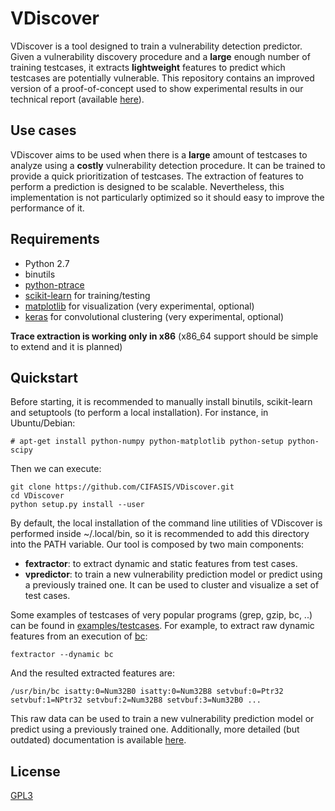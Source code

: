 # VDiscover 

VDiscover is a tool designed to train a vulnerability detection predictor.
Given a vulnerability discovery procedure and a **large** enough number of training testcases, it extracts **lightweight** features to predict which testcases are potentially vulnerable. This repository contains an improved version of a proof-of-concept used to show experimental results in our technical report (available [here](http://vdiscover.org/report.pdf)).

## Use cases

VDiscover aims to be used when there is a **large** amount of testcases to analyze using a **costly** vulnerability detection procedure. It can be trained to provide a quick prioritization of testcases. The extraction of features to perform a prediction is designed to be scalable. Nevertheless, this implementation is not particularly optimized so it should easy to improve the performance of it.

## Requirements

* Python 2.7
* binutils
* [python-ptrace](https://bitbucket.org/haypo/python-ptrace/)
* [scikit-learn](http://scikit-learn.org/) for training/testing
* [matplotlib](http://matplotlib.org/) for visualization (very experimental, optional)
* [keras](http://keras.io/) for convolutional clustering (very experimental, optional)

**Trace extraction is working only in x86** (x86_64 support should be simple to extend and it is planned)

## Quickstart

Before starting, it is recommended to manually install binutils, scikit-learn and setuptools (to perform a local installation). For instance, in Ubuntu/Debian:

    # apt-get install python-numpy python-matplotlib python-setup python-scipy

Then we can execute:

    git clone https://github.com/CIFASIS/VDiscover.git
    cd VDiscover
    python setup.py install --user

By default, the local installation of the command line utilities of VDiscover is performed inside ~/.local/bin, so it is recommended to add this directory into the PATH variable. Our tool is composed by two main components:

* **fextractor**: to extract dynamic and static features from test cases.
* **vpredictor**: to train a new vulnerability prediction model or predict using a previously trained one. It can be used to cluster and visualize a set of test cases.

Some examples of testcases of very popular programs (grep, gzip, bc, ..) can be found in  [examples/testcases](examples/testcases).  For example, to extract raw dynamic features from an execution of [bc](http://www.gnu.org/software/bc/):

    fextractor --dynamic bc 

And the resulted extracted features are:

    /usr/bin/bc	isatty:0=Num32B0 isatty:0=Num32B8 setvbuf:0=Ptr32 setvbuf:1=NPtr32 setvbuf:2=Num32B8 setvbuf:3=Num32B0 ...

This raw data can be used to train a new vulnerability prediction model or predict using a previously trained one. Additionally, more detailed (but outdated) documentation is available [here](doc/index.md).

## License

[GPL3](LICENSE)
